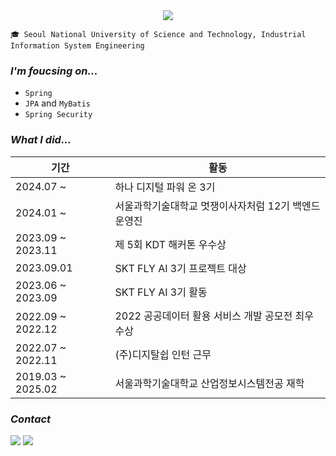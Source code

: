 <div align ="center">
  <img src="https://github.com/se0hyun/se0hyun/assets/79033073/a9f93951-cc90-4f8c-b442-405c1d97b7ed"/>
</div>


```
🎓 Seoul National University of Science and Technology, Industrial Information System Engineering 
```

### *I'm foucsing on...* 
- `Spring`
- `JPA` and `MyBatis`
- `Spring Security`



### *What I did...*

| 기간 | 활동 | 
| --- | --- | 
| 2024.07 ~ | 하나 디지털 파워 온 3기 |
| 2024.01 ~ | 서울과학기술대학교 멋쟁이사자처럼 12기 백엔드 운영진| 
| 2023.09 ~ 2023.11 | 제 5회 KDT 해커톤 우수상 |
| 2023.09.01 | SKT FLY AI 3기 프로젝트 대상|
| 2023.06 ~ 2023.09 | SKT FLY AI 3기 활동|
| 2022.09 ~ 2022.12 | 2022 공공데이터 활용 서비스 개발 공모전 최우수상|
| 2022.07 ~ 2022.11 | (주)디지탈쉽 인턴 근무|
| 2019.03 ~ 2025.02 | 서울과학기술대학교 산업정보시스템전공 재학 |



### *Contact*
<a href="https://iamse0hyun.tistory.com/"><img src="https://img.shields.io/badge/Tistory-eb531f?style=flat-square&logo=tistory&logoColor=white&link=https://iamse0hyun.tistory.com/"/></a> 
<a href="mailto:be8shyn@gmail.com"><img src="https://img.shields.io/badge/Gmail-34a853?style=flat-square&logo=Gmail&logoColor=white&link=mailto:be8shyn@gmail.com"/></a>




<!--
<div style="display: flex; align-items: center; justify-content: center; background-color: #262626; padding: 10px;">
    <img src="https://github-readme-stats.vercel.app/api?username=se0hyun&hide=stars,contribs&count_private=true&show_icons=true&theme=vue&title_color=00F6FF&text_color=FFFFFF&icon_color=00F6FF&bg_color=262626" alt="stats" style="margin-right: 20px;" />
    <img src="https://github-readme-stats.vercel.app/api/top-langs/?username=se0hyun&layout=compact&bg_color=262626&title_color=00F6FF" alt="toplangs" />
</div>-->

<!--
![Hits](https://hits.seeyoufarm.com/api/count/incr/badge.svg?url=https%3A%2F%2Fgithub.com%2Fse0hyun&count_bg=%230B666A&title_bg=%2397FEED&icon=&icon_color=%23000000&title=hits&edge_flat=false)-->

<!--
**se0hyun/se0hyun** is a ✨ _special_ ✨ repository because its `README.md` (this file) appears on your GitHub profile.

Here are some ideas to get you started:

- 🔭 I’m currently working on ...
- 🌱 I’m currently learning ...
- 👯 I’m looking to collaborate on ...
- 🤔 I’m looking for help with ...
- 💬 Ask me about ...
- 📫 How to reach me: ...
- 😄 Pronouns: ...
- ⚡ Fun fact: ...
-->
